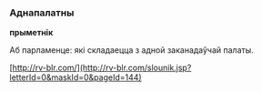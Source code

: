 ### Аднапалатны
**прыметнік**

Аб парламенце: які складаецца з адной заканадаўчай палаты.

<a rel="author">[http://rv-blr.com/](http://rv-blr.com/slounik.jsp?letterId=0&maskId=0&pageId=144)</a>
